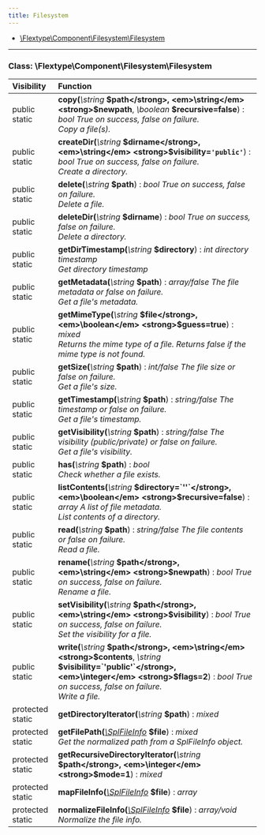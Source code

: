 ```yaml
---
title: Filesystem
---
```


- [\Flextype\Component\Filesystem\Filesystem](#class-flextypecomponentfilesystemfilesystem)

<hr /><a id="class-flextypecomponentfilesystemfilesystem"></a>

### Class: \Flextype\Component\Filesystem\Filesystem

| Visibility       | Function                                                                                                                                                                                                                                                                                                             |
|:---------------- |:-------------------------------------------------------------------------------------------------------------------------------------------------------------------------------------------------------------------------------------------------------------------------------------------------------------------- |
| public static    | <strong>copy(</strong><em>\string</em> <strong>$path</strong>, <em>\string</em> <strong>$newpath</strong>, <em>\boolean</em> <strong>$recursive=false</strong>)</strong> : <em>bool True on success, false on failure.</em><br /><em>Copy a file(s).</em>                                                                |
| public static    | <strong>createDir(</strong><em>\string</em> <strong>$dirname</strong>, <em>\string</em> <strong>$visibility=`'public'`</strong>)</strong> : <em>bool True on success, false on failure.</em><br /><em>Create a directory.</em>                                                                                                            |
| public static    | <strong>delete(</strong><em>\string</em> <strong>$path</strong>)</strong> : <em>bool True on success, false on failure.</em><br /><em>Delete a file.</em>                                                                                                                                                                 |
| public static    | <strong>deleteDir(</strong><em>\string</em> <strong>$dirname</strong>)</strong> : <em>bool True on success, false on failure.</em><br /><em>Delete a directory.</em>                                                                                                                                                                 |
| public static    | <strong>getDirTimestamp(</strong><em>\string</em> <strong>$directory</strong>)</strong> : <em>int directory timestamp</em><br /><em>Get directory timestamp</em>                                                                                                                                                                 |
| public static    | <strong>getMetadata(</strong><em>\string</em> <strong>$path</strong>)</strong> : <em>array/false The file metadata or false on failure.</em><br /><em>Get a file's metadata.</em>                                                                                                                                                                 |
| public static    | <strong>getMimeType(</strong><em>\string</em> <strong>$file</strong>, <em>\boolean</em> <strong>$guess=true</strong>)</strong> : <em>mixed</em><br /><em>Returns the mime type of a file. Returns false if the mime type is not found.</em>                                                                                                            |
| public static    | <strong>getSize(</strong><em>\string</em> <strong>$path</strong>)</strong> : <em>int/false The file size or false on failure.</em><br /><em>Get a file's size.</em>                                                                                                                                                                 |
| public static    | <strong>getTimestamp(</strong><em>\string</em> <strong>$path</strong>)</strong> : <em>string/false The timestamp or false on failure.</em><br /><em>Get a file's timestamp.</em>                                                                                                                                                                 |
| public static    | <strong>getVisibility(</strong><em>\string</em> <strong>$path</strong>)</strong> : <em>string/false The visibility (public/private) or false on failure.</em><br /><em>Get a file's visibility.</em>                                                                                                                                                                 |
| public static    | <strong>has(</strong><em>\string</em> <strong>$path</strong>)</strong> : <em>bool</em><br /><em>Check whether a file exists.</em>                                                                                                                                                                 |
| public static    | <strong>listContents(</strong><em>\string</em> <strong>$directory=`''`</strong>, <em>\boolean</em> <strong>$recursive=false</strong>)</strong> : <em>array A list of file metadata.</em><br /><em>List contents of a directory.</em>                                                                                                            |
| public static    | <strong>read(</strong><em>\string</em> <strong>$path</strong>)</strong> : <em>string/false The file contents or false on failure.</em><br /><em>Read a file.</em>                                                                                                                                                                 |
| public static    | <strong>rename(</strong><em>\string</em> <strong>$path</strong>, <em>\string</em> <strong>$newpath</strong>)</strong> : <em>bool True on success, false on failure.</em><br /><em>Rename a file.</em>                                                                                                            |
| public static    | <strong>setVisibility(</strong><em>\string</em> <strong>$path</strong>, <em>\string</em> <strong>$visibility</strong>)</strong> : <em>bool True on success, false on failure.</em><br /><em>Set the visibility for a file.</em>                                                                                                            |
| public static    | <strong>write(</strong><em>\string</em> <strong>$path</strong>, <em>\string</em> <strong>$contents</strong>, <em>\string</em> <strong>$visibility=`'public'`</strong>, <em>\integer</em> <strong>$flags=2</strong>)</strong> : <em>bool True on success, false on failure.</em><br /><em>Write a file.</em> |
| protected static | <strong>getDirectoryIterator(</strong><em>\string</em> <strong>$path</strong>)</strong> : <em>mixed</em>                                                                                                                                                                                             |
| protected static | <strong>getFilePath(</strong><em>[\SplFileInfo](http://php.net/manual/en/class.splfileinfo.php)</em> <strong>$file</strong>)</strong> : <em>mixed</em><br /><em>Get the normalized path from a SplFileInfo object.</em>                                                                                                                                                            |
| protected static | <strong>getRecursiveDirectoryIterator(</strong><em>\string</em> <strong>$path</strong>, <em>\integer</em> <strong>$mode=1</strong>)</strong> : <em>mixed</em>                                                                                                                                      |
| protected static | <strong>mapFileInfo(</strong><em>[\SplFileInfo](http://php.net/manual/en/class.splfileinfo.php)</em> <strong>$file</strong>)</strong> : <em>array</em>                                                                                                                                                                                             |
| protected static | <strong>normalizeFileInfo(</strong><em>[\SplFileInfo](http://php.net/manual/en/class.splfileinfo.php)</em> <strong>$file</strong>)</strong> : <em>array/void</em><br /><em>Normalize the file info.</em>                                                                                                                                                            |
